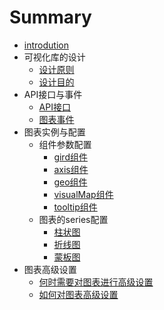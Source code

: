 # Summary

* [introdution](README.md)
* 可视化库的设计
   * [设计原则](design/principles.md)
   * [设计目的](design/motivation.md)
* API接口与事件
   * [API接口](api/interface.md)
   * [图表事件](api/event.md)
* 图表实例与配置
   * 组件参数配置
      * [gird组件](configure/components/gird.md)
      * [axis组件](configure/components/axis.md)
      * [geo组件](configure/components/geo.md)
      * [visualMap组件](configure/components/visualmap.md)
      * [tooltip组件](configure/components/tooltip.md)
   * 图表的series配置
      * [柱状图](configure/series/bar.md)
      * [折线图](configure/series/line.md)
      * [蒙板图](configure/series/tickbar.md)
* 图表高级设置
   * [何时需要对图表进行高级设置](./advance/why.md)
   * [如何对图表高级设置](./advance/howto.md)
